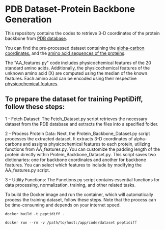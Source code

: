 # PDB Dataset-Protein Backbone Generation
 This repository contains the codes to retrieve 3-D coordinates of the protein backbone from [PDB database][1]. 
 
 You can find the pre-processed dataset containing the [alpha-carbon coordinates.][2] and the [amino acid sequences of the proteins][3]. 
 
The "AA_features.py" code includes physicochemical features of the 20 standard amino acids. Additionally, the physicochemical features of the unknown amino acid (X) are computed using the median of the known features. Each amino acid can be encoded using their respective [physicochemical features][4]. 


[1]: https://files.wwpdb.org/pub/pdb/data/biounit/PDB/divided/

[2]: https://uottawa-my.sharepoint.com/personal/fsole078_uottawa_ca/_layouts/15/guestaccess.aspx?share=ERw4N-f4U6BNutxBZ67JtbUBF29r45VJifBIzTVFaCvcew&e=79FvMR

[3]: https://uottawa-my.sharepoint.com/personal/fsole078_uottawa_ca/_layouts/15/guestaccess.aspx?share=Eescxh5uKtRGtBtdVZ7BSc8BGGvR9GXhhaw_2mKNKMQtzg&e=EpZjyQ

[4]: https://www.sciencedirect.com/science/article/pii/S2001037023000296

## To prepare the dataset for training PeptiDiff, follow these steps:

1 - Fetch Dataset: The Fetch_Dataset.py script retrieves the necessary dataset from the PDB database and extracts the files into a specified folder.

2 - Process Protein Data: Next, the Protein_Backbone_Dataset.py script processes the extracted dataset. It extracts 3-D coordinates of alpha-carbons and assigns physicochemical features to each protein, utilizing functions from AA_features.py. You can customize the padding length of the protein directly within Protein_Backbone_Dataset.py. This script saves two dictionaries: one for backbone coordinates and another for backbone features. You can select which features to include by modifying the AA_features.py script.

3 - Utility Functions: The Functions.py script contains essential functions for data processing, normalization, training, and other related tasks.

To build the Docker image and run the container, which will automatically process the training dataset, follow these steps. Note that the process can be time-consuming and depends on your internet speed.

```
docker build -t peptidiff .
```
```
docker run --rm -v /path/to/host:/app/code/dataset peptidiff
```
